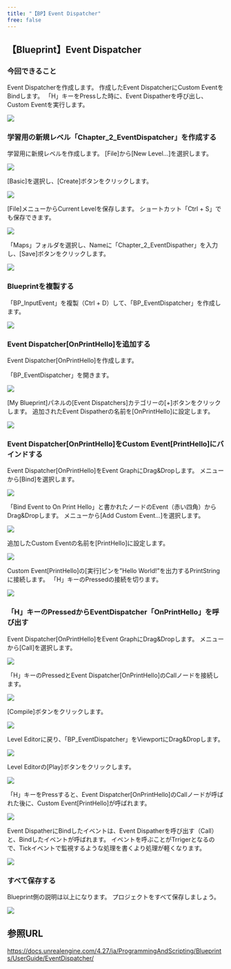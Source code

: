```yaml
---
title: "【BP】Event Dispatcher"
free: false
---
```


## 【Blueprint】Event Dispatcher

### 今回できること

Event Dispatcherを作成します。
作成したEvent DispatcherにCustom EventをBindします。
「H」キーをPressした時に、Event Dispatherを呼び出し、Custom Eventを実行します。

![](/images/books/ue5_starter_cpp_and_bp_001/chap_02_bp-event_dispatcher/2022-03-06-11-13-14.png)

### 学習用の新規レベル「Chapter_2_EventDispatcher」を作成する

学習用に新規レベルを作成します。
[File]から[New Level…]を選択します。

![](/images/books/ue5_starter_cpp_and_bp_001/chap_02_bp-variable/2022-02-23-11-21-55.png)

[Basic]を選択し、[Create]ボタンをクリックします。

![](/images/books/ue5_starter_cpp_and_bp_001/chap_02_bp-variable/2022-02-23-11-23-32.png)

[File]メニューからCurrent Levelを保存します。
ショートカット「Ctrl + S」でも保存できます。

![](/images/books/ue5_starter_cpp_and_bp_001/chap_02_bp-variable/2022-02-23-11-24-39.png)

「Maps」フォルダを選択し、Nameに「Chapter_2_EventDispather」を入力し、[Save]ボタンをクリックします。

![](/images/books/ue5_starter_cpp_and_bp_001/chap_02_bp-event_dispatcher/2022-03-06-10-50-33.png)

### Blueprintを複製する

「BP_InputEvent」を複製（Ctrl + D）して、「BP_EventDispatcher」を作成します。

![](/images/books/ue5_starter_cpp_and_bp_001/chap_02_bp-event_dispatcher/2022-03-06-10-53-01.png)

### Event Dispatcher[OnPrintHello]を追加する

Event Dispatcher[OnPrintHello]を作成します。

「BP_EventDispatcher」を開きます。

![](/images/books/ue5_starter_cpp_and_bp_001/chap_02_bp-event_dispatcher/2022-03-06-10-57-09.png)

[My Blueprint]パネルの[Event Dispatchers]カテゴリーの[+]ボタンをクリックします。
追加されたEvent Dispatherの名前を[OnPrintHello]に設定します。

![](/images/books/ue5_starter_cpp_and_bp_001/chap_02_bp-event_dispatcher/2022-03-06-11-00-18.png)

### Event Dispatcher[OnPrintHello]をCustom Event[PrintHello]にバインドする

Event Dispatcher[OnPrintHello]をEvent GraphにDrag&Dropします。
メニューから[Bind]を選択します。

![](/images/books/ue5_starter_cpp_and_bp_001/chap_02_bp-event_dispatcher/2022-01-28-15-16-25.png)

「Bind Event to On Print Hello」と書かれたノードのEvent（赤い四角）からDrag&Dropします。
メニューから[Add Custom Event...]を選択します。

![](/images/books/ue5_starter_cpp_and_bp_001/chap_02_bp-event_dispatcher/2022-01-28-15-26-11.png)

追加したCustom Eventの名前を[PrintHello]に設定します。

![](/images/books/ue5_starter_cpp_and_bp_001/chap_02_bp-event_dispatcher/2022-01-28-15-28-01.png)

Custom Event[PrintHello]の[実行]ピンを”Hello World!”を出力するPrintStringに接続します。
「H」キーのPressedの接続を切ります。

![](/images/books/ue5_starter_cpp_and_bp_001/chap_02_bp-event_dispatcher/2022-03-06-11-03-08.png)

### 「H」キーのPressedからEventDispatcher「OnPrintHello」を呼び出す

Event Dispatcher[OnPrintHello]をEvent GraphにDrag&Dropします。
メニューから[Call]を選択します。

![](/images/books/ue5_starter_cpp_and_bp_001/chap_02_bp-event_dispatcher/2022-03-06-11-04-52.png)

「H」キーのPressedとEvent Dispatcher[OnPrintHello]のCallノードを接続します。

![](/images/books/ue5_starter_cpp_and_bp_001/chap_02_bp-event_dispatcher/2022-03-06-11-06-33.png)

[Compile]ボタンをクリックします。

![](/images/books/ue5_starter_cpp_and_bp_001/chap_02_bp-event_dispatcher/2022-01-28-15-35-46.png)

Level Editorに戻り、「BP_EventDispatcher」をViewportにDrag&Dropします。

![](/images/books/ue5_starter_cpp_and_bp_001/chap_02_bp-event_dispatcher/2022-03-06-11-07-46.png)

Level Editorの[Play]ボタンをクリックします。

![](/images/books/ue5_starter_cpp_and_bp_001/chap_02_bp-print_string/2022-02-23-09-19-08.png)

「H」キーをPressすると、Event Dispatcher[OnPrintHello]のCallノードが呼ばれた後に、Custom Event[PrintHello]が呼ばれます。

![](/images/books/ue5_starter_cpp_and_bp_001/chap_02_bp-event_dispatcher/2022-03-06-11-10-19.png)

Event DispatherにBindしたイベントは、Event Dispatherを呼び出す（Call）と、Bindしたイベントが呼ばれます。
イベントを呼ぶことがTrrigerとなるので、Tickイベントで監視するような処理を書くより処理が軽くなります。

![](/images/books/ue5_starter_cpp_and_bp_001/chap_02_bp-event_dispatcher/2022-03-06-11-13-14.png)

### すべて保存する

Blueprint側の説明は以上になります。
プロジェクトをすべて保存しましょう。

![](/images/books/ue5_starter_cpp_and_bp_001/chap_02_bp-event_dispatcher/2022-03-06-11-14-21.png)

## 参照URL

https://docs.unrealengine.com/4.27/ja/ProgrammingAndScripting/Blueprints/UserGuide/EventDispatcher/
